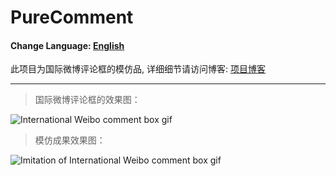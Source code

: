 # PureComment

#### Change Language: [English](README.md)

此项目为国际微博评论框的模仿品, 详细细节请访问博客: [项目博客](http://showzeng.itscoder.com/android/2017/08/11/the-imitation-of-the-international-weibo-comment-box.html)

------

> 国际微博评论框的效果图：

![International Weibo comment box gif](https://github.com/showzeng/PureComment/Gif/pureComment.gif)

> 模仿成果效果图：

![Imitation of International Weibo comment box gif](https://github.com/showzeng/PureComment/Gif/pureCommentImitation.gif)


